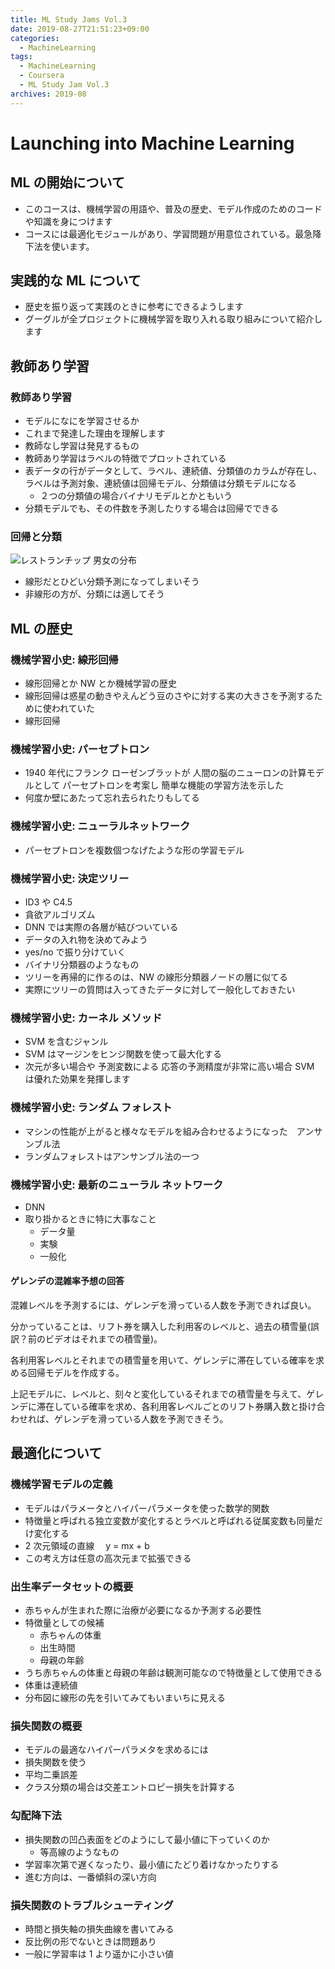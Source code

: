 ```yaml
---
title: ML Study Jams Vol.3
date: 2019-08-27T21:51:23+09:00
categories:
  - MachineLearning
tags:
  - MachineLearning
  - Coursera
  - ML Study Jam Vol.3
archives: 2019-08
---
```


# Launching into Machine Learning

## ML の開始について

- このコースは、機械学習の用語や、普及の歴史、モデル作成のためのコードや知識を身につけます
- コースには最適化モジュールがあり、学習問題が用意位されている。最急降下法を使います。

## 実践的な ML について

- 歴史を振り返って実践のときに参考にできるようします
- グーグルが全プロジェクトに機械学習を取り入れる取り組みについて紹介します

## 教師あり学習

### 教師あり学習

- モデルになにを学習させるか
- これまで発達した理由を理解します
- 教師なし学習は発見するもの
- 教師あり学習はラベルの特徴でプロットされている
- 表データの行がデータとして、ラベル、連続値、分類値のカラムが存在し、ラベルは予測対象、連続値は回帰モデル、分類値は分類モデルになる
  - ２つの分類値の場合バイナリモデルとかともいう
- 分類モデルでも、その件数を予測したりする場合は回帰でできる

### 回帰と分類

![レストランチップ 男女の分布](/img/2019-08-27-22-24-17.png)

- 線形だとひどい分類予測になってしまいそう
- 非線形の方が、分類には適してそう

## ML の歴史

### 機械学習小史: 線形回帰

- 線形回帰とか NW とか機械学習の歴史
- 線形回帰は惑星の動きやえんどう豆のさやに対する実の大きさを予測するために使われていた
- 線形回帰

### 機械学習小史: パーセプトロン

- 1940 年代にフランク ローゼンブラットが 人間の脳のニューロンの計算モデルとして パーセプトロンを考案し 簡単な機能の学習方法を示した
- 何度か壁にあたって忘れ去られたりもしてる

### 機械学習小史: ニューラルネットワーク

- パーセプトロンを複数個つなげたような形の学習モデル

### 機械学習小史: 決定ツリー

- ID3 や C4.5
- 貪欲アルゴリズム
- DNN では実際の各層が結びついている
- データの入れ物を決めてみよう
- yes/no で振り分けていく
- バイナリ分類器のようなもの
- ツリーを再帰的に作るのは、NW の線形分類器ノードの層に似てる
- 実際にツリーの質問は入ってきたデータに対して一般化しておきたい

### 機械学習小史: カーネル メソッド

- SVM を含むジャンル
- SVM はマージンをヒンジ関数を使って最大化する
- 次元が多い場合や 予測変数による 応答の予測精度が非常に高い場合 SVM は優れた効果を発揮します

### 機械学習小史: ランダム フォレスト

- マシンの性能が上がると様々なモデルを組み合わせるようになった　アンサンブル法
- ランダムフォレストはアンサンブル法の一つ

### 機械学習小史: 最新のニューラル ネットワーク

- DNN
- 取り掛かるときに特に大事なこと
  - データ量
  - 実験
  - 一般化

#### ゲレンデの混雑率予想の回答

混雑レベルを予測するには、ゲレンデを滑っている人数を予測できれば良い。

分かっていることは、リフト券を購入した利用客のレベルと、過去の積雪量(誤訳？前のビデオはそれまでの積雪量)。

各利用客レベルとそれまでの積雪量を用いて、ゲレンデに滞在している確率を求める回帰モデルを作成する。

上記モデルに、レベルと、刻々と変化しているそれまでの積雪量を与えて、ゲレンデに滞在している確率を求め、各利用客レベルごとのリフト券購入数と掛け合わせれば、ゲレンデを滑っている人数を予測できそう。

## 最適化について

### 機械学習モデルの定義

- モデルはパラメータとハイパーパラメータを使った数学的関数
- 特徴量と呼ばれる独立変数が変化するとラベルと呼ばれる従属変数も同量だけ変化する
- 2 次元領域の直線　 y = mx + b
- この考え方は任意の高次元まで拡張できる

### 出生率データセットの概要

- 赤ちゃんが生まれた際に治療が必要になるか予測する必要性
- 特徴量としての候補
  - 赤ちゃんの体重
  - 出生時間
  - 母親の年齢
- うち赤ちゃんの体重と母親の年齢は観測可能なので特徴量として使用できる
- 体重は連続値
- 分布図に線形の先を引いてみてもいまいちに見える

### 損失関数の概要

- モデルの最適なハイパーパラメタを求めるには
- 損失関数を使う
- 平均二乗誤差
- クラス分類の場合は交差エントロピー損失を計算する

### 勾配降下法

- 損失関数の凹凸表面をどのようにして最小値に下っていくのか
  - 等高線のようなもの
- 学習率次第で遅くなったり、最小値にたどり着けなかったりする
- 進む方向は、一番傾斜の深い方向

### 損失関数のトラブルシューティング

- 時間と損失軸の損失曲線を書いてみる
- 反比例の形でないときは問題あり
- 一般に学習率は 1 より遥かに小さい値
